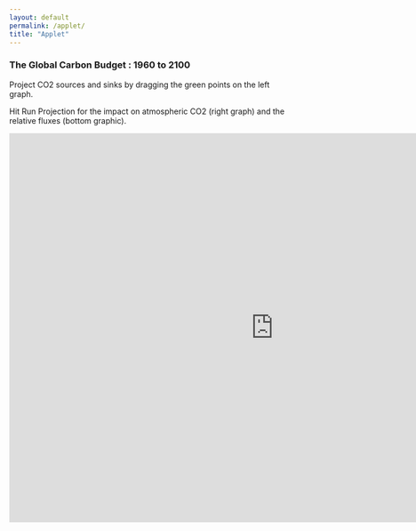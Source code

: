 ```yaml
---
layout: default
permalink: /applet/
title: "Applet"
---
```



<h3> The Global Carbon Budget : 1960 to 2100</h3>
<p> Project CO2 sources and sinks by dragging the green points on the left graph. </p>
<p> Hit Run Projection for the impact on atmospheric CO2 (right graph) and the relative fluxes (bottom graphic).</p>


<iframe src="http://www.ssec.wisc.edu/sose/flex/CarbonCycle.html" width="950px" height="700px" align="left" frameborder="0px" marginwidth="0px" scrolling="none" border="0px" class="iframe-class"></iframe>



